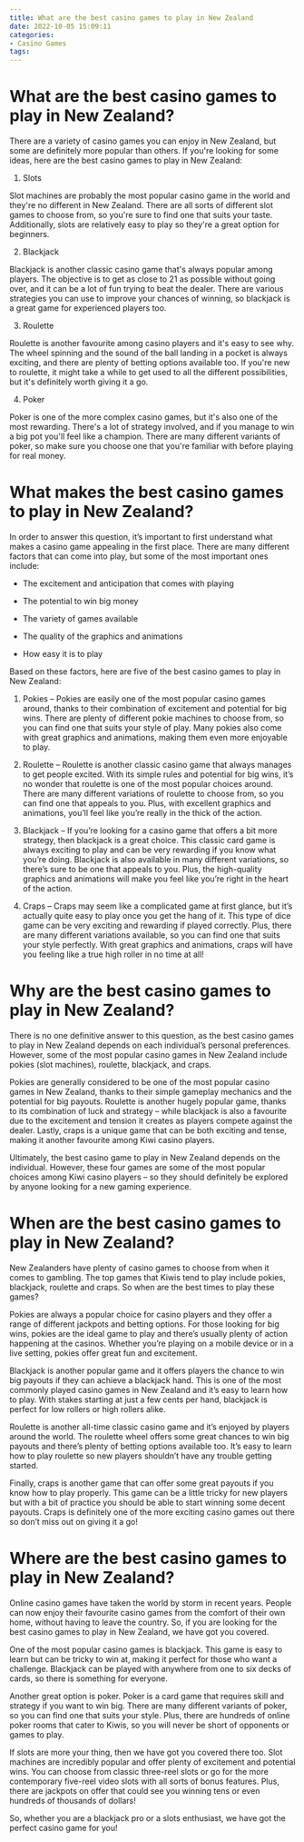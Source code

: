 ```yaml
---
title: What are the best casino games to play in New Zealand
date: 2022-10-05 15:09:11
categories:
- Casino Games
tags:
---
```



#  What are the best casino games to play in New Zealand?

There are a variety of casino games you can enjoy in New Zealand, but some are definitely more popular than others. If you're looking for some ideas, here are the best casino games to play in New Zealand:

1. Slots

Slot machines are probably the most popular casino game in the world and they're no different in New Zealand. There are all sorts of different slot games to choose from, so you're sure to find one that suits your taste. Additionally, slots are relatively easy to play so they're a great option for beginners.

2. Blackjack

Blackjack is another classic casino game that's always popular among players. The objective is to get as close to 21 as possible without going over, and it can be a lot of fun trying to beat the dealer. There are various strategies you can use to improve your chances of winning, so blackjack is a great game for experienced players too.

3. Roulette

Roulette is another favourite among casino players and it's easy to see why. The wheel spinning and the sound of the ball landing in a pocket is always exciting, and there are plenty of betting options available too. If you're new to roulette, it might take a while to get used to all the different possibilities, but it's definitely worth giving it a go.

4. Poker

Poker is one of the more complex casino games, but it's also one of the most rewarding. There's a lot of strategy involved, and if you manage to win a big pot you'll feel like a champion. There are many different variants of poker, so make sure you choose one that you're familiar with before playing for real money.

#  What makes the best casino games to play in New Zealand?

In order to answer this question, it’s important to first understand what makes a casino game appealing in the first place. There are many different factors that can come into play, but some of the most important ones include:

* The excitement and anticipation that comes with playing

* The potential to win big money

* The variety of games available

* The quality of the graphics and animations

* How easy it is to play

Based on these factors, here are five of the best casino games to play in New Zealand:

1. Pokies – Pokies are easily one of the most popular casino games around, thanks to their combination of excitement and potential for big wins. There are plenty of different pokie machines to choose from, so you can find one that suits your style of play. Many pokies also come with great graphics and animations, making them even more enjoyable to play.

2. Roulette – Roulette is another classic casino game that always manages to get people excited. With its simple rules and potential for big wins, it’s no wonder that roulette is one of the most popular choices around. There are many different variations of roulette to choose from, so you can find one that appeals to you. Plus, with excellent graphics and animations, you’ll feel like you’re really in the thick of the action.

3. Blackjack – If you’re looking for a casino game that offers a bit more strategy, then blackjack is a great choice. This classic card game is always exciting to play and can be very rewarding if you know what you’re doing. Blackjack is also available in many different variations, so there’s sure to be one that appeals to you. Plus, the high-quality graphics and animations will make you feel like you’re right in the heart of the action.

4. Craps – Craps may seem like a complicated game at first glance, but it’s actually quite easy to play once you get the hang of it. This type of dice game can be very exciting and rewarding if played correctly. Plus, there are many different variations available, so you can find one that suits your style perfectly. With great graphics and animations, craps will have you feeling like a true high roller in no time at all!

#  Why are the best casino games to play in New Zealand?

There is no one definitive answer to this question, as the best casino games to play in New Zealand depends on each individual’s personal preferences. However, some of the most popular casino games in New Zealand include pokies (slot machines), roulette, blackjack, and craps.

Pokies are generally considered to be one of the most popular casino games in New Zealand, thanks to their simple gameplay mechanics and the potential for big payouts. Roulette is another hugely popular game, thanks to its combination of luck and strategy – while blackjack is also a favourite due to the excitement and tension it creates as players compete against the dealer. Lastly, craps is a unique game that can be both exciting and tense, making it another favourite among Kiwi casino players.

Ultimately, the best casino game to play in New Zealand depends on the individual. However, these four games are some of the most popular choices among Kiwi casino players – so they should definitely be explored by anyone looking for a new gaming experience.

#  When are the best casino games to play in New Zealand?

New Zealanders have plenty of casino games to choose from when it comes to gambling. The top games that Kiwis tend to play include pokies, blackjack, roulette and craps. So when are the best times to play these games?

Pokies are always a popular choice for casino players and they offer a range of different jackpots and betting options. For those looking for big wins, pokies are the ideal game to play and there’s usually plenty of action happening at the casinos. Whether you’re playing on a mobile device or in a live setting, pokies offer great fun and excitement.

Blackjack is another popular game and it offers players the chance to win big payouts if they can achieve a blackjack hand. This is one of the most commonly played casino games in New Zealand and it’s easy to learn how to play. With stakes starting at just a few cents per hand, blackjack is perfect for low rollers or high rollers alike.

Roulette is another all-time classic casino game and it’s enjoyed by players around the world. The roulette wheel offers some great chances to win big payouts and there’s plenty of betting options available too. It’s easy to learn how to play roulette so new players shouldn’t have any trouble getting started.

Finally, craps is another game that can offer some great payouts if you know how to play properly. This game can be a little tricky for new players but with a bit of practice you should be able to start winning some decent payouts. Craps is definitely one of the more exciting casino games out there so don’t miss out on giving it a go!

#  Where are the best casino games to play in New Zealand?

Online casino games have taken the world by storm in recent years. People can now enjoy their favourite casino games from the comfort of their own home, without having to leave the country. So, if you are looking for the best casino games to play in New Zealand, we have got you covered.

One of the most popular casino games is blackjack. This game is easy to learn but can be tricky to win at, making it perfect for those who want a challenge. Blackjack can be played with anywhere from one to six decks of cards, so there is something for everyone.

Another great option is poker. Poker is a card game that requires skill and strategy if you want to win big. There are many different variants of poker, so you can find one that suits your style. Plus, there are hundreds of online poker rooms that cater to Kiwis, so you will never be short of opponents or games to play.

If slots are more your thing, then we have got you covered there too. Slot machines are incredibly popular and offer plenty of excitement and potential wins. You can choose from classic three-reel slots or go for the more contemporary five-reel video slots with all sorts of bonus features. Plus, there are jackpots on offer that could see you winning tens or even hundreds of thousands of dollars!

So, whether you are a blackjack pro or a slots enthusiast, we have got the perfect casino game for you!